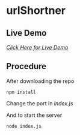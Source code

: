 # urlShortner
## Live Demo

*[Click Here for Live Demo](https://synday-f21da.web.app/)*

## Procedure

After downloading the repo

```npm install```

Change the port in *index.js*

And to start the server

```node index.js```
